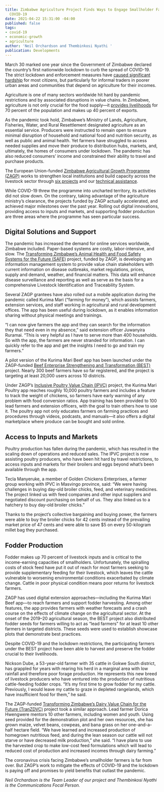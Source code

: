 ```yaml
---
title: Zimbabwe Agriculture Project Finds Ways to Engage Smallholder Farmers, Despite
  COVID-19
date: 2021-04-22 15:31:00 -04:00
published: false
tags:
- covid-19
- economic-growth
- agriculture
author: 'Neil Orchardson and Thembinkosi Nyathi '
publication: Developments
---
```


March 30 marked one year since the Government of Zimbabwe declared the country’s first nationwide lockdown to curb the spread of COVID-19. The strict lockdown and enforcement measures have [caused significant hardship](https://www.future-agricultures.org/wp-content/uploads/2020/10/APRA_COVID_19_Zimbabwe_Country_Report1.pdf) for most citizens, but particularly for informal traders in poorer urban areas and communities that depend on agriculture for their incomes.  

Agriculture is one of many sectors worldwide hit hard by pandemic restrictions and by associated disruptions in value chains. In Zimbabwe, agriculture is not only crucial for the food supply—it [provides livelihoods](http://www.fao.org/zimbabwe/fao-in-zimbabwe/zimbabwe-at-a-glance/en/) for 70 percent of the population and makes up 40 percent of exports. 

As the pandemic took hold, Zimbabwe’s Ministry of Lands, Agriculture, Fisheries, Water, and Rural Resettlement designated agriculture as an essential service. Producers were instructed to remain open to ensure minimal disruption of household and national food and nutrition security, as well as public and animal health. Yet farmers have struggled to access needed supplies and move their produce to distribution hubs, markets, and, ultimately, the homes of consumers under lockdown. The pandemic has also reduced consumers’ income and constrained their ability to travel and purchase products. 

The European Union-funded [Zimbabwe Agricultural Growth Programme (ZAGP)](http://zagp.org.zw/) works to strengthen local institutions and build capacity across the livestock sector through [six projects](http://zagp.org.zw/Projects) and our [technical assistance](https://www.dai.com/our-work/projects/zimbabwe-technical-assistance-to-the-zimbabwe-agricultural-growth-programme-zagp). 







While COVID-19 threw the programme into uncharted territory, its activities did not slow down. On the contrary, taking advantage of the agriculture ministry’s clearance, the projects funded by ZAGP actually accelerated, and achieved major milestones over the past year. Rolling out digital innovations, providing access to inputs and markets, and supporting fodder production are three areas where the programme has seen particular success. 

## Digital Solutions and Support  

The pandemic has increased the demand for online services worldwide, Zimbabwe included. Paper-based systems are costly, labor-intensive, and slow. The [Transforming Zimbabwe’s Animal Health and Food Safety Systems for the Future (SAFE)](http://www.zagp.org.zw/projects/view/safe) project, funded by ZAGP, is developing an information management system to provide value chain stakeholders with current information on disease outbreaks, market regulations, prices, supply and demand, weather, and financial matters. This data will enhance disease surveillance and reporting as well as serve as the basis for a comprehensive Livestock Identification and Traceability System. 

Several ZAGP grantees have also rolled out a mobile application during the pandemic called Kurima Mari (“farming for money”), which assists farmers, extension services, and staff working in agricultural and rural development offices. The app has been useful during lockdown, as it enables information sharing without physical meetings and trainings. 

“I can now give farmers the app and they can search for the information they that need even in my absence,” said extension officer Juwanyira Ruramai. “This is very helpful as I have to serve more than 400 households. So with the app, the farmers are never stranded for information. I can quickly refer to the app and get the insights I need to go and train my farmers.” 

A pilot version of the Kurima Mari Beef app has been launched under the ZAGP-funded [Beef Enterprise Strengthening and Transformation (BEST)](http://www.zagp.org.zw/projects/view/beef) project. Nearly 300 beef farmers have so far registered, and the project is targeting at least 20,000 users across 10 districts.  

Under ZAGP’s [Inclusive Poultry Value Chain (IPVC)](http://www.zagp.org.zw/projects/view/poultry) project, the Kurima Mari Poultry app reaches roughly 10,000 poultry farmers and includes a feature to track the weight of chickens, so farmers have early warning of any problem with food conversion ratios. App training has been provided to 100 lead farmers and extension officers, with the goal to train others how to use it. The poultry app not only educates farmers on farming practices and procedures through videos, podcasts, and manuals—it also offers a digital marketplace where produce can be bought and sold online. 

## Access to Inputs and Markets 

Poultry production has fallen during the pandemic, which has resulted in the scaling down of operations and reduced sales. The IPVC project is now assisting poultry producers, who have been hit hard by travel restrictions, to access inputs and markets for their broilers and eggs beyond what’s been available through the app.  

Tecla Manyeruke, a member of Golden Chickens Enterprises, a farmer group working with IPVC in Masvingo province, said: “We were having challenges in buying day-old broiler chicks, feed, and veterinary medicines. The project linked us with feed companies and other input suppliers and negotiated discount purchasing on behalf of us. They also linked us to a hatchery to buy day-old broiler chicks.” 

Thanks to the project’s collective bargaining and buying power, the farmers were able to buy the broiler chicks for 42 cents instead of the prevailing market price of 47 cents and were able to save $5 on every 50-kilogram millet bag they purchased.  

## Fodder Production 

Fodder makes up 70 percent of livestock inputs and is critical to the income-earning capacities of smallholders. Unfortunately, the spiralling costs of stock feed have put it out of reach for most farmers seeking to provide supplementary feeding for their livestock, which leaves the cattle vulnerable to worsening environmental conditions exacerbated by climate change. Cattle in poor physical condition means poor returns for livestock farmers.  

ZAGP has used digital extension approaches—including the Kurima Mari Beef app—to reach farmers and support fodder harvesting. Among other features, the app provides farmers with weather forecasts and a crash course on the effects of climate change on the agricultural sector. At the onset of the 2019–20 agricultural season, the BEST project also distributed fodder seeds for farmers willing to act as “lead farmers” for at least 10 other farmers in targeted districts. These seeds were used to establish showcase plots that demonstrate best practices. 

Despite COVID-19 and the lockdown restrictions, the participating farmers under the BEST project have been able to harvest and preserve the fodder crucial to their livelihoods. 

Nickson Dube, a 53-year-old farmer with 35 cattle in Gokwe South district, has grappled for years with rearing his herd in a marginal area with low rainfall and therefore poor forage production. He represents this new breed of livestock producers who have ventured into the production of nutritious cattle-feeding fodder crops. “It’s my first time to grow fodder for my cattle. Previously, I would leave my cattle to graze in depleted rangelands, which have insufficient food for them,” he said.   

The ZAGP-funded [Transforming Zimbabwe’s Dairy Value Chain for the Future (TranZDVC)](http://zagp.org.zw/projects/view/dairy) project took a similar approach. Lead farmer Dorica Hwengwere mentors 10 other farmers, including women and youth. Using seed provided for the demonstration plot and her own resources, she has grown maize, velvet beans, cowpeas, and bana grass on her one-and-a-half hectare field. “We have learned and increased production of homegrown nutritious feed, and during the lean season our cattle will not starve or have decreased milk production,” she said. “I have plans to use the harvested crop to make low-cost feed formulations which will lead to reduced cost of production and increased incomes through dairy farming.” 

The coronavirus crisis facing Zimbabwe’s smallholder farmers is far from over. But ZAGP’s work to mitigate the effects of COVID-19 and the lockdown is paying off and promises to yield benefits that outlast the pandemic.  

*Neil Orchardson is the Team Leader of our project and Thembinkosi Nyathi is the Communications Focal Person.*